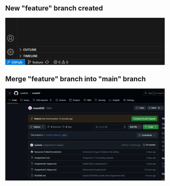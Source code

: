 ## New "feature" branch created 
![alt text](./Resources%20Folder/Screenshots/image-7.png)


## Merge "feature" branch into "main" branch
![alt text](./Resources%20Folder/Screenshots/image-8.png)